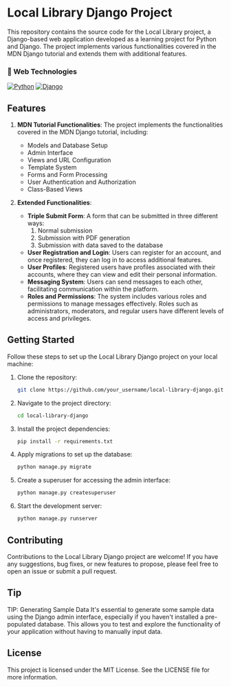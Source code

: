 # Local Library Django Project

This repository contains the source code for the Local Library project, a Django-based web application developed as a learning project for Python and Django. The project implements various functionalities covered in the MDN Django tutorial and extends them with additional features.

### 🚀 Web Technologies
[![Python](https://img.shields.io/badge/Python-3776AB?style=for-the-badge&logo=python&logoColor=3776AB&labelColor=101010)]()
[![Django](https://img.shields.io/badge/Django-092E20?style=for-the-badge&logo=django&logoColor=092E20&labelColor=101010)](https://www.djangoproject.com/)

## Features

1. **MDN Tutorial Functionalities**: The project implements the functionalities covered in the MDN Django tutorial, including:
   - Models and Database Setup
   - Admin Interface
   - Views and URL Configuration
   - Template System
   - Forms and Form Processing
   - User Authentication and Authorization
   - Class-Based Views

2. **Extended Functionalities**:
   - **Triple Submit Form**: A form that can be submitted in three different ways:
     1. Normal submission
     2. Submission with PDF generation
     3. Submission with data saved to the database
   - **User Registration and Login**: Users can register for an account, and once registered, they can log in to access additional features.
   - **User Profiles**: Registered users have profiles associated with their accounts, where they can view and edit their personal information.
   - **Messaging System**: Users can send messages to each other, facilitating communication within the platform.
   - **Roles and Permissions**: The system includes various roles and permissions to manage messages effectively. Roles such as administrators, moderators, and regular users have different levels of access and privileges.

## Getting Started

Follow these steps to set up the Local Library Django project on your local machine:

1. Clone the repository:
   ```bash
   git clone https://github.com/your_username/local-library-django.git
2. Navigate to the project directory:
   ```bash
   cd local-library-django
3. Install the project dependencies:
   ```bash
   pip install -r requirements.txt
4. Apply migrations to set up the database:
   ```bash
   python manage.py migrate
5. Create a superuser for accessing the admin interface:
   ```bash
   python manage.py createsuperuser
6. Start the development server:
   ```bash
   python manage.py runserver

## Contributing
Contributions to the Local Library Django project are welcome! If you have any suggestions, bug fixes, or new features to propose, please feel free to open an issue or submit a pull request.

## Tip

TIP: Generating Sample Data
It's essential to generate some sample data using the Django admin interface, especially if you haven't installed a pre-populated database. This allows you to test and explore the functionality of your application without having to manually input data.

## License
This project is licensed under the MIT License. See the LICENSE file for more information.


